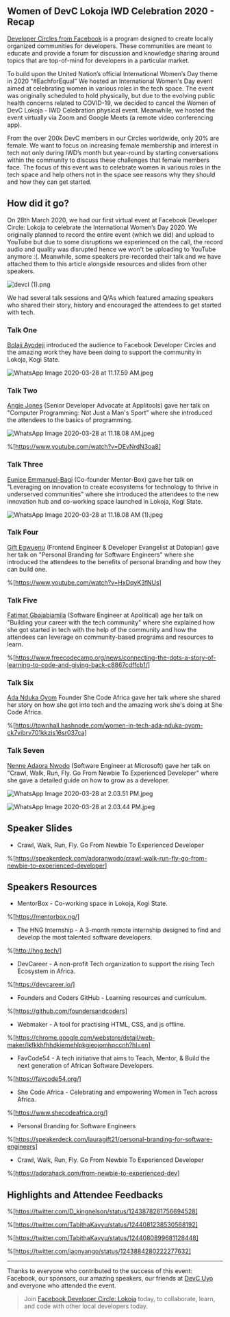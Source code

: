 ## Women of DevC Lokoja IWD Celebration 2020 - Recap


[Developer Circles from Facebook](https://developers.facebook.com/developercircles/) is a program designed to create locally organized communities for developers. These communities are meant to educate and provide a forum for discussion and knowledge sharing around topics that are top-of-mind for developers in a particular market. 

To build upon the United Nation’s official International Women’s Day theme in 2020 “#EachforEqual” We hosted an International Women's Day event aimed at celebrating women in various roles in the tech space. The event was originally scheduled to hold physically, but due to the evolving public health concerns related to COVID-19, we decided to cancel the Women of DevC Lokoja - IWD Celebration physical event. Meanwhile, we hosted the event virtually via Zoom and Google Meets (a remote video conferencing app).

From the over 200k DevC members in our Circles worldwide, only 20% are female. We want to focus on increasing female membership and interest in tech not only during IWD’s month but year-round by starting conversations within the community to discuss these challenges that female members face. The focus of this event was to celebrate women in various roles in the tech space and help others not in the space see reasons why they should and how they can get started.

## How did it go?

On 28th March 2020, we had our first virtual event at Facebook Developer Circle: Lokoja to celebrate the International Women’s Day 2020. We originally planned to record the entire event (which we did) and upload to YouTube but due to some disruptions we experienced on the call, the record audio and quality was disrupted hence we won't be uploading to YouTube anymore :(. Meanwhile, some speakers pre-recorded their talk and we have attached them to this article alongside resources and slides from other speakers.

![devcl (1).png](https://cdn.hashnode.com/res/hashnode/image/upload/v1586344844835/f7weYaeOM.png)

We had several talk sessions and Q/As which featured amazing speakers who shared their story, history and encouraged the attendees to get started with tech.

### Talk One

[Bolaji Ayodeji](https://twitter.com/iambolajiayo) introduced the audience to Facebook Developer Circles and the amazing work they have been doing to support the community in Lokoja, Kogi State.

![WhatsApp Image 2020-03-28 at 11.17.59 AM.jpeg](https://cdn.hashnode.com/res/hashnode/image/upload/v1586347745832/Ym0a5oVGV.jpeg)

### Talk Two

[Angie Jones](https://twitter.com/techgirl1908) (Senior Developer Advocate at Applitools) gave her talk on "Computer Programming: Not Just a Man's Sport" where she introduced the attendees to the basics of programming.

![WhatsApp Image 2020-03-28 at 11.18.08 AM.jpeg](https://cdn.hashnode.com/res/hashnode/image/upload/v1586346921288/G0jePD1qg.jpeg)

%[https://www.youtube.com/watch?v=DEvNrdN3oa8]

### Talk Three

[Eunice Emmanuel-Bagi](https://twitter.com/Emmanuelbagi) (Co-founder Mentor-Box) gave her talk on "Leveraging on innovation to create ecosystems for technology to thrive in underserved communities" where she introduced the attendees to the new innovation hub and co-working space launched in Lokoja, Kogi State.

![WhatsApp Image 2020-03-28 at 11.18.08 AM (1).jpeg](https://cdn.hashnode.com/res/hashnode/image/upload/v1586346963343/-x-z44_05.jpeg)

### Talk Four

[Gift Egwuenu](https://twitter.com/lauragift_) (Frontend Engineer & Developer Evangelist at Datopian) gave her talk on "Personal Branding for Software Engineers" where she introduced the attendees to the benefits of personal branding and how they can build one.

%[https://www.youtube.com/watch?v=HxDqyK3fNUs]

### Talk Five

[Fatimat Gbajabiamila](https://twitter.com/fg_webdev) (Software Engineer at Apolitical) age her talk on "Building your career with the tech community" where she explained how she got started in tech with the help of the community and how the attendees can leverage on community-based programs and resources to learn.

%[https://www.freecodecamp.org/news/connecting-the-dots-a-story-of-learning-to-code-and-giving-back-c8867cdffcb1/]

### Talk Six

[Ada Nduka Oyom](https://twitter.com/Kolokodess) Founder She Code Africa gave her talk where she shared her story on how she got into tech and the amazing work she's doing at She Code Africa.

%[https://townhall.hashnode.com/women-in-tech-ada-nduka-oyom-ck7vibrv701kkzis16sr037ca]

### Talk Seven

[Nenne Adaora Nwodo](https://twitter.com/adoranwodo) (Software Engineer at Microsoft) gave her talk on "Crawl, Walk, Run, Fly. Go From Newbie To Experienced Developer" where she gave a detailed guide on how to grow as a developer.

![WhatsApp Image 2020-03-28 at 2.03.51 PM.jpeg](https://cdn.hashnode.com/res/hashnode/image/upload/v1586348188010/qvbtVDoHa.jpeg)

![WhatsApp Image 2020-03-28 at 2.03.44 PM.jpeg](https://cdn.hashnode.com/res/hashnode/image/upload/v1586348207283/NtTVSZwIF.jpeg)

## Speaker Slides

- Crawl, Walk, Run, Fly. Go From Newbie To Experienced Developer

%[https://speakerdeck.com/adoranwodo/crawl-walk-run-fly-go-from-newbie-to-experienced-developer]

## Speakers Resources

- MentorBox - Co-working space in Lokoja, Kogi State.

%[https://mentorbox.ng/]

- The HNG Internship - A 3-month remote internship designed to find and develop the most talented software developers.

%[http://hng.tech/]

- DevCareer - A non-profit Tech organization to support the rising Tech Ecosystem in Africa.

%[https://devcareer.io/]

- Founders and Coders GitHub - Learning resources and curriculum.

%[https://github.com/foundersandcoders]

- Webmaker - A tool for practising HTML, CSS, and js offline.

%[https://chrome.google.com/webstore/detail/web-maker/lkfkkhfhhdkiemehlpkgjeojomhpccnh?hl=en]

- FavCode54 - A tech initiative that aims to Teach, Mentor, & Build the next generation of African Software Developers.

%[https://favcode54.org/]

- She Code Africa - Celebrating and empowering Women in Tech across Africa.

%[https://www.shecodeafrica.org/]

- Personal Branding for Software Engineers

%[https://speakerdeck.com/lauragift21/personal-branding-for-software-engineers]

- Crawl, Walk, Run, Fly. Go From Newbie To Experienced Developer

%[https://adorahack.com/from-newbie-to-experienced-dev]

## Highlights and Attendee Feedbacks

%[https://twitter.com/D_kingnelson/status/1243878261756694528]

%[https://twitter.com/TabithaKavyu/status/1244081238530568192]

%[https://twitter.com/TabithaKavyu/status/1244080899681128448]

%[https://twitter.com/iaonyango/status/1243884280222277632]

---

Thanks to everyone who contributed to the success of this event: Facebook, our sponsors, our amazing speakers, our friends at [DevC Uyo](https://devcuyo.hashnode.dev/) and everyone who attended the event.

> Join [Facebook Developer Circle: Lokoja](https://web.facebook.com/groups/devclokoja/) today, to collaborate, learn, and code with other local developers today.